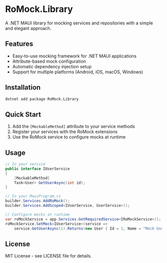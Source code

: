 # RoMock.Library

A .NET MAUI library for mocking services and repositories with a simple and elegant approach.

## Features

- Easy-to-use mocking framework for .NET MAUI applications
- Attribute-based mock configuration
- Automatic dependency injection setup
- Support for multiple platforms (Android, iOS, macOS, Windows)

## Installation

```bash
dotnet add package RoMock.Library
```

## Quick Start

1. Add the `[MockableMethod]` attribute to your service methods
2. Register your services with the RoMock extensions
3. Use the RoMock service to configure mocks at runtime

## Usage

```csharp
// In your service
public interface IUserService
{
    [MockableMethod]
    Task<User> GetUserAsync(int id);
}

// In your MauiProgram.cs
builder.Services.AddRoMock();
builder.Services.AddScoped<IUserService, UserService>();

// Configure mocks at runtime
var roMockService = app.Services.GetRequiredService<IRoMockService>();
roMockService.SetMock<IUserService>(service => 
    service.GetUserAsync(1).Returns(new User { Id = 1, Name = "Mock User" }));
```

## License

MIT License - see LICENSE file for details. 